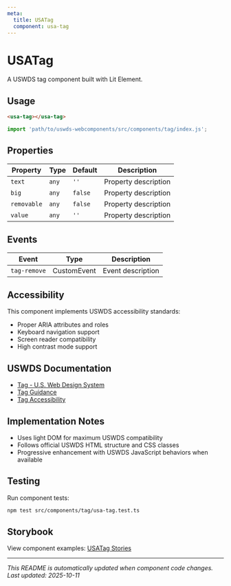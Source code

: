 ```yaml
---
meta:
  title: USATag
  component: usa-tag
---
```


# USATag

A USWDS tag component built with Lit Element.

## Usage

```html
<usa-tag></usa-tag>
```

```javascript
import 'path/to/uswds-webcomponents/src/components/tag/index.js';
```

## Properties

| Property | Type | Default | Description |
|----------|------|---------|-------------|
| `text` | `any` | `''` | Property description |
| `big` | `any` | `false` | Property description |
| `removable` | `any` | `false` | Property description |
| `value` | `any` | `''` | Property description |

## Events

| Event | Type | Description |
|-------|------|-------------|
| `tag-remove` | CustomEvent | Event description |

## Accessibility

This component implements USWDS accessibility standards:

- Proper ARIA attributes and roles
- Keyboard navigation support
- Screen reader compatibility
- High contrast mode support

## USWDS Documentation

- [Tag - U.S. Web Design System](https://designsystem.digital.gov/components/tag/)
- [Tag Guidance](https://designsystem.digital.gov/components/tag/#guidance)
- [Tag Accessibility](https://designsystem.digital.gov/components/tag/#accessibility)

## Implementation Notes

- Uses light DOM for maximum USWDS compatibility
- Follows official USWDS HTML structure and CSS classes
- Progressive enhancement with USWDS JavaScript behaviors when available

## Testing

Run component tests:

```bash
npm test src/components/tag/usa-tag.test.ts
```

## Storybook

View component examples: [USATag Stories](http://localhost:6006/?path=/story/components-tag)

---

_This README is automatically updated when component code changes._
_Last updated: 2025-10-11_
